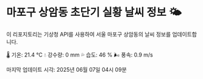 
# 마포구 상암동 초단기 실황 날씨 정보 🌤️

이 리포지토리는 기상청 API를 사용하여 서울 마포구 상암동의 날씨 정보를 업데이트합니다. 

🌡️ 기온: 21.4 ℃
💧 강수량: 0 mm
💦 습도: 46 %
🌬️ 풍속: 0.9 m/s

마지막 업데이트 시각: 2025년 06월 07일 04시 09분    
